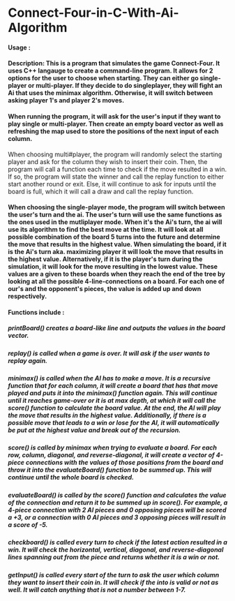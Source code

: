 # Connect-Four-in-C-With-Ai-Algorithm

#### Usage : 

#### Description: This is a program that simulates the game Connect-Four. It uses C++ langauge to create a command-line program. It allows for 2 options for the user to choose when starting. They can either go single-player or multi-player. If they decide to do singleplayer, they will fight an Ai that uses the minimax algorithm. Otherwise, it will switch between asking player 1's and player 2's moves.


#### When running the program, it will ask for the user's input if they want to play single or multi-player. Then create an empty board vector as well as refreshing the map used to store the positions of the next input of each column.
When choosing multi#player, the program will randomly select the starting player and ask for the column they wish to insert their coin. Then, the program will call a function each time to check if the move resulted in a win. If so, the program will state the winner and call the replay function to either start another round or exit. Else, it will continue to ask for inputs until the board is full, which it will call a draw and call the replay function.

#### When choosing the single-player mode, the program will switch between the user's turn and the ai. The user's turn will use the same functions as the ones used in the mutliplayer mode. When it's the Ai's turn, the ai will use its algorithm to find the best move at the time. It will look at all possible combination of the board 5 turns into the future and determine the move that results in the highest value. When simulating the board, if it is the Ai's turn aka. maximizing player it will look the move that results in the highest value. Alternatively, if it is the player's turn during the simulation, it will look for the move resulting in the lowest value. These values are a given to these boards when they reach the end of the tree by looking at all the possible 4-line-connections on a board. For each one of our's and the opponent's pieces, the value is added up and down respectively.

#### Functions include :

##### printBoard() creates a board-like line and outputs the values in the board vector.
##### replay() is called when a game is over. It will ask if the user wants to replay again.
##### minimax() is called when the AI has to make a move. It is a recursive function that for each column, it will create a board that has that move played and puts it into the minimax() function again. This will continue until it reaches game-over or it is at max depth, at which it will call the score() function to calculate the board value. At the end, the AI will play the move that results in the highest value. Additionally, if there is a possible move that leads to a win or lose for the AI, it will automatically be put at the highest value and break out of the recursion.
##### score() is called by minimax when trying to evaluate a board. For each row, column, diagonal, and reverse-diagonal, it will create a vector of 4-piece connections with the values of those positions from the board and throw it into the evaluateBoard() function to be summed up. This will continue until the whole board is checked.
##### evaluateBoard() is called by the score() function and calculates the value of the connection and return it to be summed up in score(). For example, a 4-piece connection with 2 AI pieces and 0 opposing pieces will be scored a +3, or a connection with 0 AI pieces and 3 opposing pieces will result in a score of -5.
##### checkboard() is called every turn to check if the latest action resulted in a win. It will check the horizontal, vertical, diagonal, and reverse-diagonal lines spanning out from the piece and returns whether it is a win or not.
##### getInput() is called every start of the turn to ask the user which column they want to insert their coin in. It will check if the into is valid or not as well. It will catch anything that is not a number between 1-7.
